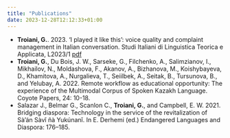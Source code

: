 ```yaml
---
title: "Publications"
date: 2023-12-28T12:12:33+01:00
---
```

* __Troiani, G.__. 2023. ‘I played it like this’: voice quality and complaint management in Italian conversation. Studi Italiani di Linguistica Teorica e Applicata, L2023/1 [pdf](/publications/2023_voxing_silta.pdf)
* __Troiani, G.__, Du Bois, J. W., Sarseke, G., Filchenko, A., Salimzianov, I., Mikhailov, N., Moldashova, F., Akanov, A., Bizhanova, M., Koishybayeva, D., Khamitova, A., Nurgalieva, T., Seiilbek, A., Seitak, B., Tursunova, B., and Yelubay, A. 2022. Remote workflow as educational opportunity: The experience of the Multimodal Corpus of Spoken Kazakh Language. Coyote Papers, 24: 10-18.
* Salazar J., Belmar G., Scanlon C., __Troiani, G.__, and Campbell, E. W. 2021. Bridging diaspora: Technology in the service of the revitalization of Sà’án Sàvǐ ñà Yukúnanǐ. In E. Derhemi (ed.) Endangered Languages and Diaspora: 176–185.
